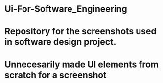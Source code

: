 # Ui-For-Software_Engineering
# Repository for the screenshots used in software design project.
# Unnecesarily made UI elements from scratch for a screenshot 
